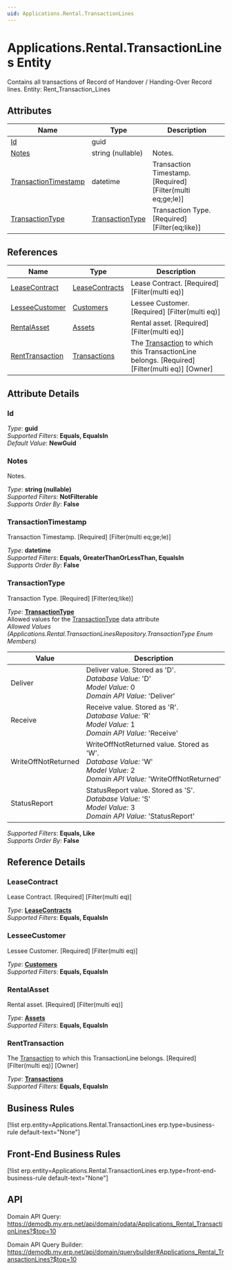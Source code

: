 ```yaml
---
uid: Applications.Rental.TransactionLines
---
```

# Applications.Rental.TransactionLines Entity

Contains all transactions of Record of Handover / Handing-Over Record lines. Entity: Rent_Transaction_Lines

## Attributes

| Name | Type | Description |
| ---- | ---- | --- |
| [Id](Applications.Rental.TransactionLines.md#id) | guid |  
| [Notes](Applications.Rental.TransactionLines.md#notes) | string (nullable) | Notes. 
| [TransactionTimestamp](Applications.Rental.TransactionLines.md#transactiontimestamp) | datetime | Transaction Timestamp. [Required] [Filter(multi eq;ge;le)] 
| [TransactionType](Applications.Rental.TransactionLines.md#transactiontype) | [TransactionType](Applications.Rental.TransactionLines.md#transactiontype) | Transaction Type. [Required] [Filter(eq;like)] 

## References

| Name | Type | Description |
| ---- | ---- | --- |
| [LeaseContract](Applications.Rental.TransactionLines.md#leasecontract) | [LeaseContracts](Applications.Rental.LeaseContracts.md) | Lease Contract. [Required] [Filter(multi eq)] |
| [LesseeCustomer](Applications.Rental.TransactionLines.md#lesseecustomer) | [Customers](Crm.Customers.md) | Lessee Customer. [Required] [Filter(multi eq)] |
| [RentalAsset](Applications.Rental.TransactionLines.md#rentalasset) | [Assets](Applications.Rental.Assets.md) | Rental asset. [Required] [Filter(multi eq)] |
| [RentTransaction](Applications.Rental.TransactionLines.md#renttransaction) | [Transactions](Applications.Rental.Transactions.md) | The [Transaction](Applications.Rental.Transactions.md) to which this TransactionLine belongs. [Required] [Filter(multi eq)] [Owner] |


## Attribute Details

### Id

_Type_: **guid**  
_Supported Filters_: **Equals, EqualsIn**  
_Default Value_: **NewGuid**  

### Notes

Notes.

_Type_: **string (nullable)**  
_Supported Filters_: **NotFilterable**  
_Supports Order By_: **False**  

### TransactionTimestamp

Transaction Timestamp. [Required] [Filter(multi eq;ge;le)]

_Type_: **datetime**  
_Supported Filters_: **Equals, GreaterThanOrLessThan, EqualsIn**  
_Supports Order By_: **False**  

### TransactionType

Transaction Type. [Required] [Filter(eq;like)]

_Type_: **[TransactionType](Applications.Rental.TransactionLines.md#transactiontype)**  
Allowed values for the [TransactionType](Applications.Rental.TransactionLines.md#transactiontype) data attribute  
_Allowed Values (Applications.Rental.TransactionLinesRepository.TransactionType Enum Members)_  

| Value | Description |
| ---- | --- |
| Deliver | Deliver value. Stored as 'D'. <br /> _Database Value:_ 'D' <br /> _Model Value:_ 0 <br /> _Domain API Value:_ 'Deliver' |
| Receive | Receive value. Stored as 'R'. <br /> _Database Value:_ 'R' <br /> _Model Value:_ 1 <br /> _Domain API Value:_ 'Receive' |
| WriteOffNotReturned | WriteOffNotReturned value. Stored as 'W'. <br /> _Database Value:_ 'W' <br /> _Model Value:_ 2 <br /> _Domain API Value:_ 'WriteOffNotReturned' |
| StatusReport | StatusReport value. Stored as 'S'. <br /> _Database Value:_ 'S' <br /> _Model Value:_ 3 <br /> _Domain API Value:_ 'StatusReport' |

_Supported Filters_: **Equals, Like**  
_Supports Order By_: **False**  


## Reference Details

### LeaseContract

Lease Contract. [Required] [Filter(multi eq)]

_Type_: **[LeaseContracts](Applications.Rental.LeaseContracts.md)**  
_Supported Filters_: **Equals, EqualsIn**  

### LesseeCustomer

Lessee Customer. [Required] [Filter(multi eq)]

_Type_: **[Customers](Crm.Customers.md)**  
_Supported Filters_: **Equals, EqualsIn**  

### RentalAsset

Rental asset. [Required] [Filter(multi eq)]

_Type_: **[Assets](Applications.Rental.Assets.md)**  
_Supported Filters_: **Equals, EqualsIn**  

### RentTransaction

The [Transaction](Applications.Rental.Transactions.md) to which this TransactionLine belongs. [Required] [Filter(multi eq)] [Owner]

_Type_: **[Transactions](Applications.Rental.Transactions.md)**  
_Supported Filters_: **Equals, EqualsIn**  



## Business Rules

[!list erp.entity=Applications.Rental.TransactionLines erp.type=business-rule default-text="None"]

## Front-End Business Rules

[!list erp.entity=Applications.Rental.TransactionLines erp.type=front-end-business-rule default-text="None"]

## API

Domain API Query:
<https://demodb.my.erp.net/api/domain/odata/Applications_Rental_TransactionLines?$top=10>

Domain API Query Builder:
<https://demodb.my.erp.net/api/domain/querybuilder#Applications_Rental_TransactionLines?$top=10>

